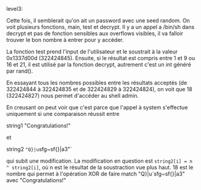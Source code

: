 level3:

Cette fois, il semblerait qu'on ait un password avec une seed random. On voit plusieurs fonctions, main, test et decrypt. Il y a un appel a /bin/sh dans decrypt et pas de fonction sensibles aux overflows visibles, il va falloir trouver le bon nombre à entrer pour y accéder.

La fonction test prend l'input de l'utilisateur et le soustrait à la valeur 0x1337d00d (322424845). Ensuite, si le résultat est compris entre 1 et 9 ou 16 et 21, il est utilisé par la fonction decrypt, autrement c'est un int généré par rand().

En essayant tous les nombres possibles entre les résultats acceptés (de 322424844 à 322424835 et de 322424829 à 322424824), on voit que 18 (322424827) nous permet d'accéder au shell admin.

En creusant on peut voir que c'est parce que l'appel à system s'effectue uniquement si une comparaison réussit entre

string1 "Congratulations!"

et 

string2 `"Q}|u`sfg~sf{}|a3"` 
 
qui subit une modification. La modification en question est `string2[i] = n ^ string2[i]`, où n est le résultat de la soustraction vue plus haut. 18 est le nombre qui permet à l'opération XOR de faire match "Q}|u`sfg~sf{}|a3" avec "Congratulations!"
